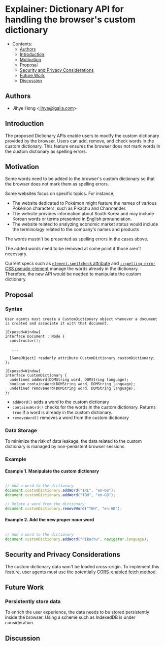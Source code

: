 # Explainer: Dictionary API for handling the browser's custom dictionary

- Contents:
  - [Authors](#authors)
  - [Introduction](#introduction)
  - [Motivation](#motivation)
  - [Proposal](#proposal)
  - [Security and Privacy Considerations](#security)
  - [Future Work](#future)
  - [Discussion](#discuss)

## <a name="authors"></a> Authors

* Jihye Hong \<jihye@igalia.com\>

## <a name="introduction"></a> Introduction

The proposed Dictionary APIs enable users to modify the custom dictionary provided by the browser. Users can add, remove, and check words in the custom dictionary.
This feature ensures the browser does not mark words in the custom dictionary as spelling errors. 

## <a name="motivation"></a> Motivation

Some words need to be added to the browser's custom dictionary so that the browser does not mark them as spelling errors.

Some websites focus on specific topics. For instance, 
- The website dedicated to Pokémon might feature the names of various Pokémon characters, such as Pikachu and Charmander.
- The website provides information about South Korea and may include Korean words or terms presented in English pronunciation.
- The website related to analyzing economic market status would include the terminology related to the company's names and products

The words mustn't be presented as spelling errors in the cases above.

The added words need to be removed at some point if those aren't necessary.

Current specs such as [`element.spellcheck` attribute](https://html.spec.whatwg.org/multipage/interaction.html#attr-spellcheck) and [`::spelling-error` CSS pseudo-element](https://drafts.csswg.org/css-pseudo/#selectordef-spelling-error) manage the words already in the dictionary.
Therefore, the new API would be needed to manipulate the custom dictionary.

## <a name="proposal"></a> Proposal

### Syntax
```
User agents must create a CustomDictionary object whenever a document is created and associate it with that document.

[Exposed=Window]
interface Document : Node {
  constructor();

   ...

  [SameObject] readonly attribute CustomDictionary customDictionary;
};

[Exposed=Window]
interface CustomDictionary {
  undefined addWord(DOMString word, DOMString language);
  boolean containsWord(DOMString word, DOMString language);
  undefined removeWord(DOMString word, DOMString language);
};
```
- `addWord()` adds a word to the custom dictionary
- `containsWord()` checks for the words in the custom dictionary. Returns `true` if a word is already in the custom dictionary.
- `removeWord()` removes a word from the custom dictionary


### Data Storage
To minimize the risk of data leakage, the data related to the custom dictionary is managed by non-persistent browser sessions.

### Example

#### Example 1. Manipulate the custom dictionary
```js

// Add a word to the dictionary
document.customDictionary.addWord("IRL", "en-GB");
document.customDictionary.addWord("TBH", "en-GB");

// Delete a word from the dictionary
document.customDictionary.removeWord("TBH", "en-GB");
```

#### Example 2. Add the new proper noun word
```js

// Add a word to the dictionary
document.customDictionary.addWord("Pikachu", navigator.language);

```

## <a name="security"></a> Security and Privacy Considerations
The custom dictionary data won't be loaded cross-origin. To implement this feature, user agents must use the potentially [CORS-enabled fetch method](https://fetch.spec.whatwg.org/#http-cors-protocol).

## <a name="future"></a> Future Work
### Persistently store data
To enrich the user experience, the data needs to be stored persistently inside the browser.
Using a scheme such as IndexedDB is under consideration.

## <a name="discuss"></a> Discussion
